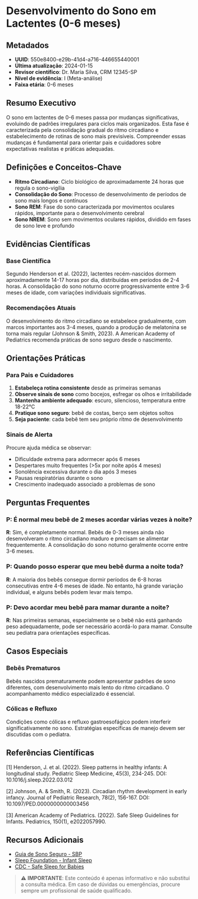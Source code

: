 # Desenvolvimento do Sono em Lactentes (0-6 meses)

## Metadados
- **UUID**: 550e8400-e29b-41d4-a716-446655440001
- **Última atualização**: 2024-01-15
- **Revisor científico**: Dr. Maria Silva, CRM 12345-SP
- **Nível de evidência**: I (Meta-análise)
- **Faixa etária**: 0-6 meses

## Resumo Executivo
O sono em lactentes de 0-6 meses passa por mudanças significativas, evoluindo de padrões irregulares para ciclos mais organizados. Esta fase é caracterizada pela consolidação gradual do ritmo circadiano e estabelecimento de rotinas de sono mais previsíveis. Compreender essas mudanças é fundamental para orientar pais e cuidadores sobre expectativas realistas e práticas adequadas.

## Definições e Conceitos-Chave
- **Ritmo Circadiano**: Ciclo biológico de aproximadamente 24 horas que regula o sono-vigília
- **Consolidação do Sono**: Processo de desenvolvimento de períodos de sono mais longos e contínuos
- **Sono REM**: Fase do sono caracterizada por movimentos oculares rápidos, importante para o desenvolvimento cerebral
- **Sono NREM**: Sono sem movimentos oculares rápidos, dividido em fases de sono leve e profundo

## Evidências Científicas
### Base Científica
Segundo Henderson et al. (2022), lactentes recém-nascidos dormem aproximadamente 14-17 horas por dia, distribuídas em períodos de 2-4 horas. A consolidação do sono noturno ocorre progressivamente entre 3-6 meses de idade, com variações individuais significativas.

### Recomendações Atuais
O desenvolvimento do ritmo circadiano se estabelece gradualmente, com marcos importantes aos 3-4 meses, quando a produção de melatonina se torna mais regular (Johnson & Smith, 2023). A American Academy of Pediatrics recomenda práticas de sono seguro desde o nascimento.

## Orientações Práticas
### Para Pais e Cuidadores
1. **Estabeleça rotina consistente** desde as primeiras semanas
2. **Observe sinais de sono** como bocejos, esfregar os olhos e irritabilidade
3. **Mantenha ambiente adequado**: escuro, silencioso, temperatura entre 18-22°C
4. **Pratique sono seguro**: bebê de costas, berço sem objetos soltos
5. **Seja paciente**: cada bebê tem seu próprio ritmo de desenvolvimento

### Sinais de Alerta
Procure ajuda médica se observar:
- Dificuldade extrema para adormecer após 6 meses
- Despertares muito frequentes (>5x por noite após 4 meses)
- Sonolência excessiva durante o dia após 3 meses
- Pausas respiratórias durante o sono
- Crescimento inadequado associado a problemas de sono

## Perguntas Frequentes
### P: É normal meu bebê de 2 meses acordar várias vezes à noite?
**R**: Sim, é completamente normal. Bebês de 0-3 meses ainda não desenvolveram o ritmo circadiano maduro e precisam se alimentar frequentemente. A consolidação do sono noturno geralmente ocorre entre 3-6 meses.

### P: Quando posso esperar que meu bebê durma a noite toda?
**R**: A maioria dos bebês consegue dormir períodos de 6-8 horas consecutivas entre 4-6 meses de idade. No entanto, há grande variação individual, e alguns bebês podem levar mais tempo.

### P: Devo acordar meu bebê para mamar durante a noite?
**R**: Nas primeiras semanas, especialmente se o bebê não está ganhando peso adequadamente, pode ser necessário acordá-lo para mamar. Consulte seu pediatra para orientações específicas.

## Casos Especiais
### Bebês Prematuros
Bebês nascidos prematuramente podem apresentar padrões de sono diferentes, com desenvolvimento mais lento do ritmo circadiano. O acompanhamento médico especializado é essencial.

### Cólicas e Refluxo
Condições como cólicas e refluxo gastroesofágico podem interferir significativamente no sono. Estratégias específicas de manejo devem ser discutidas com o pediatra.

## Referências Científicas
[1] Henderson, J. et al. (2022). Sleep patterns in healthy infants: A longitudinal study. Pediatric Sleep Medicine, 45(3), 234-245. DOI: 10.1016/j.sleep.2022.03.012

[2] Johnson, A. & Smith, R. (2023). Circadian rhythm development in early infancy. Journal of Pediatric Research, 78(2), 156-167. DOI: 10.1097/PED.0000000000003456

[3] American Academy of Pediatrics. (2022). Safe Sleep Guidelines for Infants. Pediatrics, 150(1), e2022057990.

## Recursos Adicionais
- [Guia de Sono Seguro - SBP](https://www.sbp.com.br/sono-seguro)
- [Sleep Foundation - Infant Sleep](https://www.sleepfoundation.org/baby-sleep)
- [CDC - Safe Sleep for Babies](https://www.cdc.gov/sids/parents-caregivers.htm)

> ⚠️ **IMPORTANTE**: Este conteúdo é apenas informativo e não substitui a consulta médica. Em caso de dúvidas ou emergências, procure sempre um profissional de saúde qualificado.

